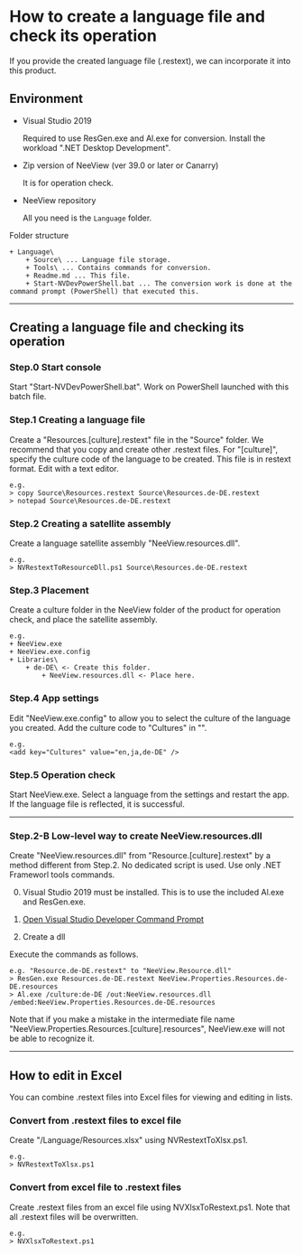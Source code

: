 # How to create a language file and check its operation

If you provide the created language file (.restext), we can incorporate it into this product.

## Environment

- Visual Studio 2019
    
    Required to use ResGen.exe and Al.exe for conversion. Install the workload ".NET Desktop Development".

- Zip version of NeeView (ver 39.0 or later or Canarry)
    
    It is for operation check.

- NeeView repository
    
    All you need is the `Language` folder.

Folder structure

    + Language\
        + Source\ ... Language file storage.
        + Tools\ ... Contains commands for conversion.
        + Readme.md ... This file.
        + Start-NVDevPowerShell.bat ... The conversion work is done at the command prompt (PowerShell) that executed this.

----

## Creating a language file and checking its operation

### Step.0 Start console

Start "Start-NVDevPowerShell.bat".
Work on PowerShell launched with this batch file.

### Step.1 Creating a language file

Create a "Resources.[culture].restext" file in the "Source" folder.
We recommend that you copy and create other .restext files.
For "[culture]", specify the culture code of the language to be created.
This file is in restext format. Edit with a text editor.

    e.g.
    > copy Source\Resources.restext Source\Resources.de-DE.restext
    > notepad Source\Resources.de-DE.restext

### Step.2 Creating a satellite assembly

Create a language satellite assembly "NeeView.resources.dll".

    e.g.
    > NVRestextToResourceDll.ps1 Source\Resources.de-DE.restext

### Step.3 Placement

Create a culture folder in the NeeView folder of the product for operation check, and place the satellite assembly.

    e.g.
    + NeeView.exe
    + NeeView.exe.config
    + Libraries\
        + de-DE\ <- Create this folder.
            + NeeView.resources.dll <- Place here.

### Step.4 App settings

Edit "NeeView.exe.config" to allow you to select the culture of the language you created.
Add the culture code to "Cultures" in "<appSettings>".

    e.g.
    <add key="Cultures" value="en,ja,de-DE" />

### Step.5 Operation check

Start NeeView.exe. Select a language from the settings and restart the app.
If the language file is reflected, it is successful.

----

### Step.2-B Low-level way to create NeeView.resources.dll

Create "NeeView.resources.dll" from "Resource.[culture].restext" by a method different from Step.2.
No dedicated script is used. Use only .NET Frameworl tools commands.

0. Visual Studio 2019 must be installed. This is to use the included Al.exe and ResGen.exe.

1. [Open Visual Studio Developer Command Prompt](https://docs.microsoft.com/en-us/visualstudio/ide/reference/command-prompt-powershell?view=vs-2019)

2. Create a dll

Execute the commands as follows. 

    e.g. "Resource.de-DE.restext" to "NeeView.Resource.dll"
    > ResGen.exe Resources.de-DE.restext NeeView.Properties.Resources.de-DE.resources
    > Al.exe /culture:de-DE /out:NeeView.resources.dll /embed:NeeView.Properties.Resources.de-DE.resources

Note that if you make a mistake in the intermediate file name "NeeView.Properties.Resources.[culture].resources", NeeView.exe will not be able to recognize it.

----

## How to edit in Excel

You can combine .restext files into Excel files for viewing and editing in lists.

### Convert from .restext files to excel file

Create "/Language/Resources.xlsx" using NVRestextToXlsx.ps1.

    e.g.
    > NVRestextToXlsx.ps1

### Convert from excel file to .restext files

Create .restext files from an excel file using NVXlsxToRestext.ps1.
Note that all .restext files will be overwritten.

    e.g.
    > NVXlsxToRestext.ps1
